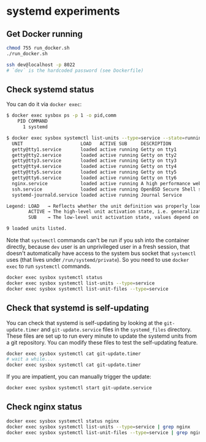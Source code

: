 # systemd experiments

## Get Docker running

```bash
chmod 755 run_docker.sh
./run_docker.sh

ssh dev@localhost -p 8022
# `dev` is the hardcoded password (see Dockerfile)
```

## Check systemd status

You can do it via `docker exec`:

```bash
$ docker exec sysbox ps -p 1 -o pid,comm
    PID COMMAND
      1 systemd

$ docker exec sysbox systemctl list-units --type=service --state=running
  UNIT                     LOAD   ACTIVE SUB     DESCRIPTION
  getty@tty1.service       loaded active running Getty on tty1
  getty@tty2.service       loaded active running Getty on tty2
  getty@tty3.service       loaded active running Getty on tty3
  getty@tty4.service       loaded active running Getty on tty4
  getty@tty5.service       loaded active running Getty on tty5
  getty@tty6.service       loaded active running Getty on tty6
  nginx.service            loaded active running A high performance web server and a reverse proxy server
  ssh.service              loaded active running OpenBSD Secure Shell server
  systemd-journald.service loaded active running Journal Service

Legend: LOAD   → Reflects whether the unit definition was properly loaded.
        ACTIVE → The high-level unit activation state, i.e. generalization of SUB.
        SUB    → The low-level unit activation state, values depend on unit type.

9 loaded units listed.
```

Note that `systemctl` commands can't be run if you ssh into the container directly, because `dev` user is an unprivileged user in a fresh session, that doesn't automatically have access to the system bus socket that `systemctl` uses (that lives under `/run/systemd/private`). So you need to use `docker exec` to run `systemctl` commands.

```bash
docker exec sysbox systemctl status
docker exec sysbox systemctl list-units --type=service
docker exec sysbox systemctl list-unit-files --type=service
```

## Check that systemd is self-updating

You can check that systemd is self-updating by looking at the `git-update.timer` and `git-update.service` files in the `systemd_files` directory. These files are set up to run every minute to update the systemd units from a git repository. You can modify these files to test the self-updating feature.

```bash
docker exec sysbox systemctl cat git-update.timer
# wait a while...
docker exec sysbox systemctl cat git-update.timer
```

If you are impatient, you can manually trigger the update:

```bash
docker exec sysbox systemctl start git-update.service
```

## Check nginx status

```bash
docker exec sysbox systemctl status nginx
docker exec sysbox systemctl list-units --type=service | grep nginx
docker exec sysbox systemctl list-unit-files --type=service | grep nginx
```
